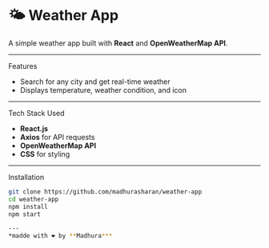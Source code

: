 # 🌤️ Weather App

A simple weather app built with **React** and **OpenWeatherMap API**. 

---

Features

-  Search for any city and get real-time weather
-  Displays temperature, weather condition, and icon

---

Tech Stack Used

- **React.js**
- **Axios** for API requests
- **OpenWeatherMap API**
- **CSS** for styling

---

Installation

```bash
git clone https://github.com/madhurasharan/weather-app
cd weather-app
npm install
npm start

---
*madde with ❤️ by **Madhura***